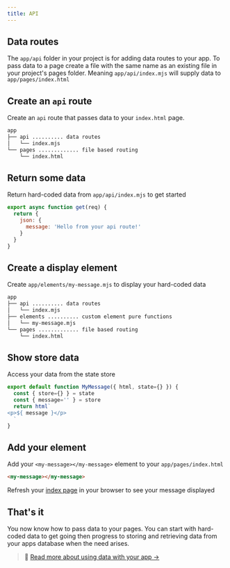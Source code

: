 ```yaml
---
title: API
---
```


## Data routes
The `app/api` folder in your project is for adding data routes to your app.
To pass data to a page create a file with the same name as an existing file in your project's pages folder. Meaning `app/api/index.mjs` will supply data to `app/pages/index.html`

## Create an `api` route
Create an `api` route that passes data to your `index.html` page.
```bash
app
├── api .......... data routes
│   └── index.mjs
└── pages ............. file based routing
    └── index.html
```

## Return some data
Return hard-coded data from `app/api/index.mjs` to get started
```javascript
export async function get(req) {
  return {
    json: {
      message: 'Hello from your api route!'
    }
  }
}
```

## Create a display element
Create `app/elements/my-message.mjs` to display your hard-coded data
```bash
app
├── api .......... data routes
│   └── index.mjs
├── elements .......... custom element pure functions
│   └── my-message.mjs
└── pages ............. file based routing
    └── index.html
```

## Show store data
Access your data from the state store
```javascript
export default function MyMessage({ html, state={} }) {
  const { store={} } = state
  const { message='' } = store
  return html`
<p>${ message }</p>
  `
}
```

## Add your element
Add your `<my-message></my-message>` element to your `app/pages/index.html`
```html
<my-message></my-message>
```

Refresh your [index page](http://localhost:3333/) in your browser to see your message displayed

## That's it
You now know how to pass data to your pages. You can start with hard-coded data to get going then progress to storing and retrieving data from your apps database when the need arises.

> 💾  [ Read more about using data with your app → ](/docs/learn/practices/api-routes)



